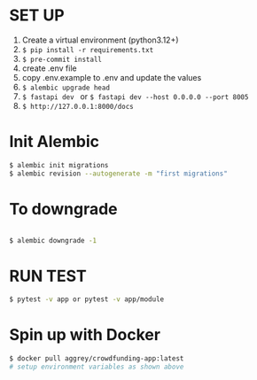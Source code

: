 # SET UP

1. Create a virtual environment (python3.12+)
2. `$ pip install -r requirements.txt`
3. `$ pre-commit install`
4. create .env file
5. copy .env.example to .env and update the values
6. `$ alembic upgrade head`
7. `$ fastapi dev ` or `$ fastapi dev --host 0.0.0.0 --port 8005`
8. `$ http://127.0.0.1:8000/docs`

# Init Alembic

```bash
$ alembic init migrations
$ alembic revision --autogenerate -m "first migrations"
```

# To downgrade

```bash

$ alembic downgrade -1

```

# RUN TEST

```bash
$ pytest -v app or pytest -v app/module

```

# Spin up with Docker

```bash
$ docker pull aggrey/crowdfunding-app:latest
# setup environment variables as shown above


```
